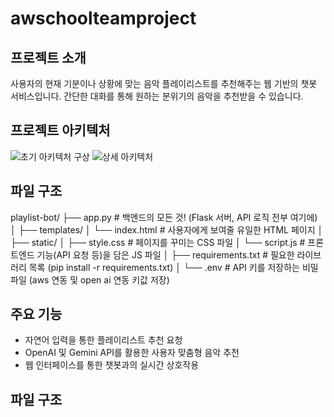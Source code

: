 # awschoolteamproject

## 프로젝트 소개
사용자의 현재 기분이나 상황에 맞는 음악 플레이리스트를 추천해주는 웹 기반의 챗봇 서비스입니다. 간단한 대화를 통해 원하는 분위기의 음악을 추천받을 수 있습니다.

## 프로젝트 아키텍처
![초기 아키텍처 구상](vanillaturtlechips/awschoolteamproject/awschoolteamproject-6b798b14ab41fedb8c681023438601ab151f552d/pic/arki1.jpg)
![상세 아키텍처](vanillaturtlechips/awschoolteamproject/awschoolteamproject-6b798b14ab41fedb8c681023438601ab151f552d/pic/arki2.jpg)


## 파일 구조

playlist-bot/
├── app.py              # 백엔드의 모든 것! (Flask 서버, API 로직 전부 여기에)
│
├── templates/
│   └── index.html      # 사용자에게 보여줄 유일한 HTML 페이지
│
├── static/
│   ├── style.css       # 페이지를 꾸미는 CSS 파일
│   └── script.js       # 프론트엔드 기능(API 요청 등)을 담은 JS 파일
│
├── requirements.txt    # 필요한 라이브러리 목록 (pip install -r requirements.txt)
│
└── .env                # API 키를 저장하는 비밀 파일 (aws 연동 및 open ai 연동 키값 저장)


## 주요 기능
* 자연어 입력을 통한 플레이리스트 추천 요청
* OpenAI 및 Gemini API를 활용한 사용자 맞춤형 음악 추천
* 웹 인터페이스를 통한 챗봇과의 실시간 상호작용

## 파일 구조